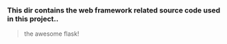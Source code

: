 ### This dir contains the web framework related source code used in this project..
> the awesome flask!
